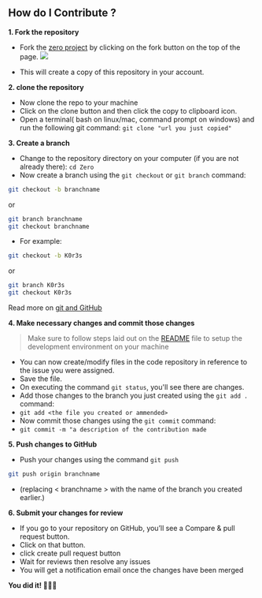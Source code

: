 ## How do I Contribute ?


**1. Fork the repository**
- Fork the [zero project](https://github.com/0xAckerMan/Zero) by clicking on the fork button on the top of the page.
![](https://i.imgur.com/HrRuOtQ.png)

- This will create a copy of this repository in your account.


**2. clone the repository**
- Now clone the repo to your machine
- Click on the clone button and then click the copy to clipboard icon.
- Open a terminal( bash on linux/mac, command prompt on windows) and run the following git command: ```git clone "url you just copied" ``` 


**3. Create a branch**
- Change to the repository directory on your computer (if you are not already there): ```cd Zero```
- Now create a branch using the ``git checkout`` or ``git branch`` command: 
```bash
git checkout -b branchname
```
or
```bash
git branch branchname
git checkout branchname
```
- For example: 
```bash
git checkout -b K0r3s
```
or 
```bash
git branch K0r3s
git checkout K0r3s
```
Read more on [git and GitHub](https://docs.github.com/en/get-started/quickstart/hello-world)


**4. Make necessary changes and commit those changes**
> Make sure to follow steps laid out on the [README](https://github.com/0xAckerMan/Zero/blob/main/README.md) file to setup the development environment on your machine
- You can now create/modify files in the code repository in reference to the issue you were assigned.
- Save the file.
- On executing the command ``git status``, you'll see there are changes.
- Add those changes to the branch you just created using the ``git add .`` command:
- ``git add <the file you created or ammended>``
- Now commit those changes using the ``git commit`` command:
- ``git commit -m "a description of the contribution made``


**5. Push changes to GitHub**
- Push your changes using the command ``git push``
```bash
git push origin branchname
```
- (replacing < branchname > with the name of the branch you created earlier.)

**6. Submit your changes for review**
- If you go to your repository on GitHub, you’ll see a Compare & pull request button. 
- Click on that button.
- click create pull request button
- Wait for reviews then resolve any issues
- You will get a notification email once the changes have been merged

**You did it! 👏👏👏**
